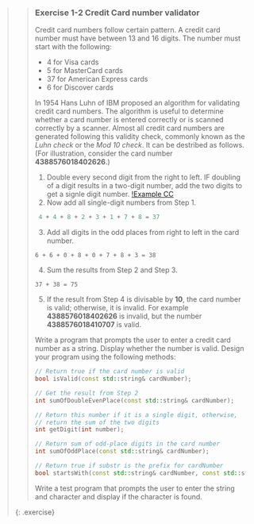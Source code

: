 >> ### Exercise 1-2 Credit Card number validator
>> Credit card numbers follow certain pattern. A credit card number must have between 13 and 16 digits. The number must start with the following:
>>
>> * 4 for Visa cards
>> * 5 for MasterCard cards
>> * 37 for American Express cards
>> * 6 for Discover cards
>>
>> In 1954 Hans Luhn of IBM proposed an algorithm for validating credit card numbers. The algorithm is useful to determine whether a card number is entered correctly or is scanned correctly by a scanner. Almost all credit card numbers are generated following this validity check, commonly known as the *Luhn check* or the *Mod 10 check*. It can be destribed as follows. (For illustration, consider the card number **4388576018402626**.)
>>
>> 1. Double every second digit from the right to left. IF doubling of a digit results in a two-digit number, add the two digits to get a signle digit number. [!Example CC](images)
>> 2. Now add all single-digit numbers from Step 1.
>>
>> ```matlab
>>  4 + 4 + 8 + 2 + 3 + 1 + 7 + 8 = 37
>> ```
>>
>> 3. Add all digits in the odd places from right to left in the card number.
>>
>> ```
>> 6 + 6 + 0 + 8 + 0 + 7 + 8 + 3 = 38
>> ```
>>
>> 4. Sum the results from Step 2 and Step 3.
>>
>> ```
>> 37 + 38 = 75
>>```
>>
>> 5.  If the result from Step 4 is divisable by **10**, the card number is valid; otherwise, it is invalid. For example **4388576018402626** is invalid, but the number **4388576018410707** is valid.
>>
>> Write a program that prompts the user to enter a credit card number as a string. Display whether the number is valid. Design your program using the following methods:
>>
>> ```cpp
>> // Return true if the card number is valid
>> bool isValid(const std::string& cardNumber);
>>
>> // Get the result from Step 2
>> int sumOfDoubleEvenPlace(const std::string& cardNumber);
>>
>> // Return this number if it is a single digit, otherwise,
>> // return the sum of the two digits
>> int getDigit(int number);
>>
>> // Return sum of odd-place digits in the card number
>> int sumOfOddPlace(const std::string& cardNumber);
>>
>> // Return true if substr is the prefix for cardNumber
>> bool startsWith(const std::string& cardNumber, const std::string& substr);
>> ```
>>
>> Write a test program that prompts the user to enter the string and character and display if the character is found.
>>
>{: .exercise}